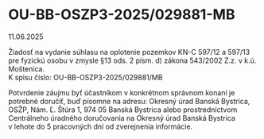 # OU-BB-OSZP3-2025/029881-MB

11.06.2025

Žiadosť na vydanie súhlasu na oplotenie pozemkov KN-C 597/12 a 597/13 pre fyzickú osobu v zmysle §13 ods. 2 písm. d) zákona 543/2002 Z.z. v k.ú. Moštenica.   
K spisu číslo: OU-BB-OSZP3-2025/029881/MB

Potvrdenie záujmu byť účastníkom v konkrétnom správnom konaní je potrebné doručiť, buď písomne na adresu: Okresný úrad Banská Bystrica, OSŽP, Nám. Ľ. Štúra 1, 974 05 Banská Bystrica alebo prostredníctvom Centrálneho úradného doručovania na Okresný úrad Banská Bystrica v lehote do 5 pracovných dní od zverejnenia informácie.